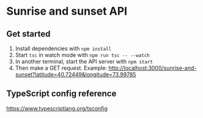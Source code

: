 # Sunrise and sunset API

## Get started

1. Install dependencies with `npm install`
2. Start `tsc` in watch mode with `npm run tsc -- --watch`
3. In another terminal, start the API server with `npm start`
4. Then make a GET request. Example: <http://localhost:3000/sunrise-and-sunset?latitude=40.72449&longitude=73.99785>

## TypeScript config reference

<https://www.typescriptlang.org/tsconfig>
